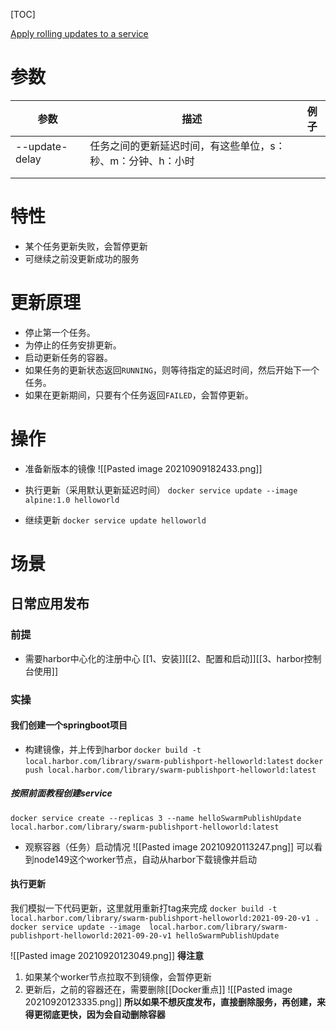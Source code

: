 [TOC]

[Apply rolling updates to a service](https://docs.docker.com/engine/swarm/swarm-tutorial/rolling-update/)

# 参数
| 参数 | 描述                                                        | 例子 |
| ---- | ----------------------------------------------------------- | ---- |
|--update-delay | 任务之间的更新延迟时间，有这些单位，s：秒、m：分钟、h：小时 |      |
|      |                                                             |      |
|      |                                                             |      |

# 特性
* 某个任务更新失败，会暂停更新
* 可继续之前没更新成功的服务

# 更新原理
-   停止第一个任务。
-   为停止的任务安排更新。
-   启动更新任务的容器。
-   如果任务的更新状态返回`RUNNING`，则等待指定的延迟时间，然后开始下一个任务。
-   如果在更新期间，只要有个任务返回`FAILED`，会暂停更新。

# 操作
* 准备新版本的镜像
![[Pasted image 20210909182433.png]]

* 执行更新（采用默认更新延迟时间）
`docker service update --image alpine:1.0 helloworld`

* 继续更新
`docker service update helloworld`


# 场景
## 日常应用发布
### 前提
* 需要harbor中心化的注册中心
[[1、安装]][[2、配置和启动]][[3、harbor控制台使用]]

### 实操

#### 我们创建一个springboot项目
* 构建镜像，并上传到harbor
`docker build -t local.harbor.com/library/swarm-publishport-helloworld:latest`
`docker push local.harbor.com/library/swarm-publishport-helloworld:latest`

##### 按照前面教程创建service
`docker service create --replicas 3 --name helloSwarmPublishUpdate local.harbor.com/library/swarm-publishport-helloworld:latest`

* 观察容器（任务）启动情况
![[Pasted image 20210920113247.png]]
可以看到node149这个worker节点，自动从harbor下载镜像并启动

#### 执行更新
我们模拟一下代码更新，这里就用重新打tag来完成
`docker build -t local.harbor.com/library/swarm-publishport-helloworld:2021-09-20-v1 .`
`docker service update --image  local.harbor.com/library/swarm-publishport-helloworld:2021-09-20-v1 helloSwarmPublishUpdate`

![[Pasted image 20210920123049.png]]
**得注意**
1. 如果某个worker节点拉取不到镜像，会暂停更新
2. 更新后，之前的容器还在，需要删除[[Docker重点]]
![[Pasted image 20210920123335.png]]
**所以如果不想灰度发布，直接删除服务，再创建，来得更彻底更快，因为会自动删除容器**